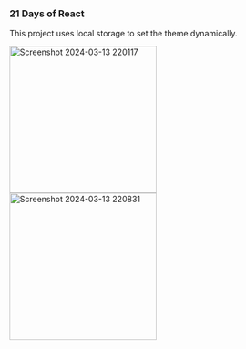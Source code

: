 ### 21 Days of React

This project uses local storage to set the theme dynamically.

<img width="258" alt="Screenshot 2024-03-13 220117" src="https://github.com/NikolaVekic/21-days-of-react/assets/55920607/8bdd6135-9d41-4aca-a175-4a2ea96db46e">
<br/>
<img width="258" alt="Screenshot 2024-03-13 220831" src="https://github.com/NikolaVekic/21-days-of-react/assets/55920607/d9082fc8-9dcd-4b69-8f6e-0552548f35b6">


